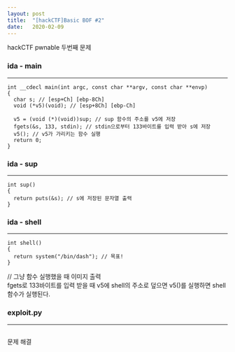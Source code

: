 ```yaml
---
layout: post
title:  "[hackCTF]Basic BOF #2"
date:   2020-02-09
---
```


hackCTF pwnable 두번째 문제

### ida - main
***
```
int __cdecl main(int argc, const char **argv, const char **envp)
{
  char s; // [esp+Ch] [ebp-8Ch]
  void (*v5)(void); // [esp+8Ch] [ebp-Ch]

  v5 = (void (*)(void))sup; // sup 함수의 주소를 v5에 저장
  fgets(&s, 133, stdin); // stdin으로부터 133바이트를 입력 받아 s에 저장
  v5(); // v5가 가리키는 함수 실행
  return 0;
}
```
### ida - sup
***
```
int sup()
{
  return puts(&s); // s에 저장된 문자열 출력
}
```

### ida - shell
***
```
int shell()
{
  return system("/bin/dash"); // 목표!
}
```
// 그냥 함수 실행했을 때 이미지 출력  
fgets로 133바이트를 입력 받을 때 v5에 shell의 주소로 덮으면 v5()를 실행하면 shell 함수가 실행된다.

### exploit.py
***
```

```
문제 해결
